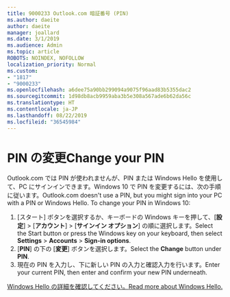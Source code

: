 ```yaml
---
title: 9000233 Outlook.com 暗証番号 (PIN)
ms.author: daeite
author: daeite
manager: joallard
ms.date: 3/1/2019
ms.audience: Admin
ms.topic: article
ROBOTS: NOINDEX, NOFOLLOW
localization_priority: Normal
ms.custom:
- "1817"
- "9000233"
ms.openlocfilehash: a6dee75a90bb299094a9075f96aad83b5355dac2
ms.sourcegitcommit: 1d98db8acb9959aba3b5e308a567ade6b62da56c
ms.translationtype: HT
ms.contentlocale: ja-JP
ms.lasthandoff: 08/22/2019
ms.locfileid: "36545984"
---
```

# <a name="change-your-pin"></a><span data-ttu-id="26fb9-102">PIN の変更</span><span class="sxs-lookup"><span data-stu-id="26fb9-102">Change your PIN</span></span>

<span data-ttu-id="26fb9-p101">Outlook.com では PIN が使われませんが、PIN または Windows Hello を使用して、PC にサインインできます。Windows 10 で PIN を変更するには、次の手順に従います。</span><span class="sxs-lookup"><span data-stu-id="26fb9-p101">Outlook.com doesn't use a PIN, but you might sign into your PC with a PIN or Windows Hello. To change your PIN in Windows 10:</span></span>

1. <span data-ttu-id="26fb9-105">[スタート] ボタンを選択するか、キーボードの Windows キーを押して、[**設定**] > [**アカウント**] > [**サインイン オプション**] の順に選択します。</span><span class="sxs-lookup"><span data-stu-id="26fb9-105">Select the Start button or press the Windows key on your keyboard, then select **Settings** > **Accounts** > **Sign-in options**.</span></span>
2. <span data-ttu-id="26fb9-106">[**PIN**] の下の [**変更**] ボタンを選択します。</span><span class="sxs-lookup"><span data-stu-id="26fb9-106">Select the **Change** button under **PIN**.</span></span>
3. <span data-ttu-id="26fb9-107">現在の PIN を入力し、下に新しい PIN の入力と確認入力を行います。</span><span class="sxs-lookup"><span data-stu-id="26fb9-107">Enter your current PIN, then enter and confirm your new PIN underneath.</span></span>

[<span data-ttu-id="26fb9-108">Windows Hello の詳細を確認してください。</span><span class="sxs-lookup"><span data-stu-id="26fb9-108">Read more about Windows Hello.</span></span>](https://support.microsoft.com/help/17215/)